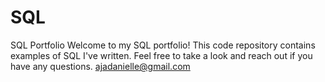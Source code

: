 # SQL
SQL Portfolio 
Welcome to my SQL portfolio! This code repository contains examples of SQL I've written. Feel free to take a look and reach out if you have any questions. ajadanielle@gmail.com
